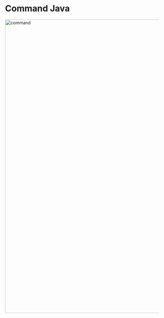 # Command Java
<img width="960" alt="command" src="https://github.com/user-attachments/assets/22b3c4fb-d290-4a33-aa4b-e7283997d28a">
